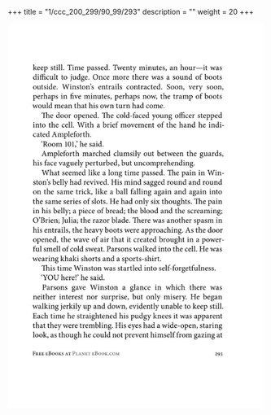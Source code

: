 +++
title = "1/ccc_200_299/90_99/293"
description = ""
weight = 20
+++

<img class="center-fit-jpg" src="/jpg_/out_jpg_1984__293.jpg" ></img>

